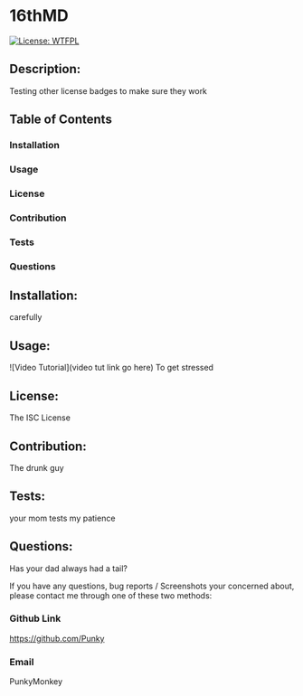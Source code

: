 
# 16thMD
[![License: WTFPL](https://img.shields.io/badge/License-WTFPL-brightgreen.svg)](http://www.wtfpl.net/about/)
## Description:
Testing other license badges to make sure they work 

## Table of Contents
### Installation
### Usage
### License
### Contribution
### Tests
### Questions

## Installation:
carefully

## Usage:
![Video Tutorial](video tut link go here)
To get stressed

## License:
The ISC License

## Contribution:
The drunk guy

## Tests:
your mom tests my patience

## Questions:
Has your dad always had a tail?

If you have any questions, bug reports / Screenshots your concerned about,
please contact me through one of these two methods:

### Github Link
https://github.com/Punky

### Email
PunkyMonkey